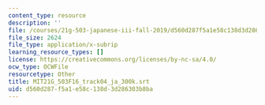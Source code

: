 ```yaml
---
content_type: resource
description: ''
file: /courses/21g-503-japanese-iii-fall-2019/d560d287f5a1e58c138d3d286303b8ba_MIT21G_503F16_track04_ja_300k.srt
file_size: 2624
file_type: application/x-subrip
learning_resource_types: []
license: https://creativecommons.org/licenses/by-nc-sa/4.0/
ocw_type: OCWFile
resourcetype: Other
title: MIT21G_503F16_track04_ja_300k.srt
uid: d560d287-f5a1-e58c-138d-3d286303b8ba
---
```


